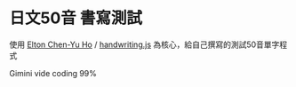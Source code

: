 # 日文50音 書寫測試
使用 [Elton Chen-Yu Ho](https://github.com/ChenYuHo) / [handwriting.js](https://github.com/ChenYuHo/handwriting.js) 為核心，給自己撰寫的測試50音單字程式

Gimini vide coding 99%
